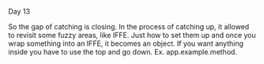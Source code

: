 Day 13

So the gap of catching is closing. In the process of catching up, it allowed to revisit some fuzzy areas, like IFFE. Just how to set them up and once you wrap something into an IFFE, it becomes an object. If you want anything inside you have to use the top and go down. Ex. app.example.method.
